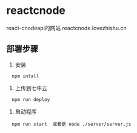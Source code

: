 # reactcnode
react-cnodeapi的网站  reactcnode.lovezhishu.cn

## 部署步骤

1. 安装
```
  npm intall
```

1. 上传到七牛云
```
  npm run deploy
```

1. 启动程序
```
  npm run start  或者是 node ./server/server.js
```
